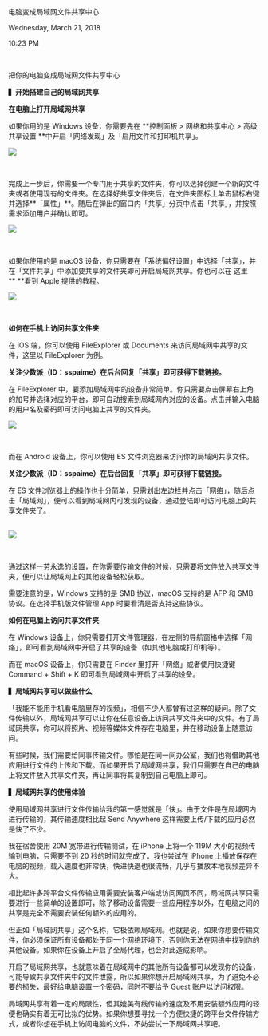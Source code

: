 电脑变成局域网文件共享中心

Wednesday, March 21, 2018

10:23 PM

 

把你的电脑变成局域网文件共享中心

**▍开始搭建自己的局域网共享**

**在电脑上打开局域网共享**

如果你用的是 Windows 设备，你需要先在 **控制面板 \> 网络和共享中心 \> 高级共享设置 **中开启「网络发现」及「启用文件和打印机共享」。

![](017_电脑变成局域网文件共享中心_000.png)

 

完成上一步后，你需要一个专门用于共享的文件夹，你可以选择创建一个新的文件夹或者使用现有的文件夹。在选择好共享文件夹后，在文件夹图标上单击鼠标右键并选择**「属性」**。随后在弹出的窗口内「共享」分页中点击「共享」，并按照需求添加用户并确认即可。

![](017_电脑变成局域网文件共享中心_001.png)

 

如果你使用的是 macOS 设备，你只需要在「系统偏好设置」中选择「共享」，并在「文件共享」中添加要共享的文件夹即可开启局域网共享。你也可以在 这里** **看到 Apple 提供的教程。

![](017_电脑变成局域网文件共享中心_002.png)

 

**如何在手机上访问共享文件夹**

在 iOS 端，你可以使用 FileExplorer 或 Documents 来访问局域网中共享的文件，这里以 FileExplorer 为例。

**关注少数派（ID：sspaime）在后台回复「共享」即可获得下载链接。**

在 FileExplorer 中，要添加局域网中的设备非常简单。你只需要点击屏幕右上角的加号并选择对应的平台，即可自动搜索到局域网内对应的设备。点击并输入电脑的用户名及密码即可访问电脑上共享的文件夹。

![](017_电脑变成局域网文件共享中心_003.png)

 

而在 Android 设备上，你可以使用 ES 文件浏览器来访问你的局域网共享文件。

**关注少数派（ID：sspaime）在后台回复「共享」即可获得下载链接。**

在 ES 文件浏览器上的操作也十分简单，只需划出左边栏并点击「网络」，随后点击「局域网」，便可以看到局域网内可发现的设备，通过登陆即可访问电脑上的共享文件夹了。\
 

![](017_电脑变成局域网文件共享中心_004.png)

 

通过这样一劳永逸的设置，在你需要传输文件的时候，只需要将文件放入共享文件夹，便可以让局域网上的其他设备轻松获取。

需要注意的是，Windows 支持的是 SMB 协议，macOS 支持的是 AFP 和 SMB 协议。在选择手机版文件管理 App 时要看清是否支持这些协议。

**如何在电脑上访问共享文件夹**

在 Windows 设备上，你只需要打开文件管理器，在左侧的导航窗格中选择「网络」，即可看到局域网中开启了共享的设备（如其他电脑或打印机等）。

而在 macOS 设备上，你只需要在 Finder 里打开「网络」或者使用快捷键 Command + Shift + K 即可看到局域网中开启了共享的设备。

**▍局域网共享可以做些什么**

「我能不能用手机看电脑里存的视频」，相信不少人都曾有过这样的疑问。除了文件传输以外，局域网共享可以让你在任意设备上访问共享文件夹中的文件。有了局域网共享，你可以将照片、视频等媒体文件存在电脑里，并在移动设备上随意访问。

有些时候，我们需要给同事传输文件。哪怕是在同一间办公室，我们也得借助其他应用进行文件的上传和下载。而如果开启了局域网共享，我们只需要在自己的电脑上将文件放入共享文件夹，再让同事将其复制到自己电脑上即可。

**▍局域网共享的使用体验**

使用局域网共享进行文件传输给我的第一感觉就是「快」。由于文件是在局域网内进行传输的，其传输速度相比起 Send Anywhere 这样需要上传/下载的应用必然是快了不少。

我在宿舍使用 20M 宽带进行传输测试，在 iPhone 上将一个 119M 大小的视频传输到电脑，只需要不到 20 秒的时间就完成了。我也尝试在 iPhone 上播放保存在电脑的视频，载入速度也非常快，快进快退也很流畅，几乎与播放本地视频差异不大。

相比起许多跨平台文件传输应用需要安装客户端或访问网页不同，局域网共享只需要进行一些简单的设置即可，除了移动设备需要一些应用程序以外，在电脑之间的共享是完全不需要安装任何额外的应用的。

但正如「局域网共享」这个名称，它极依赖局域网。也就是说，如果你想要传输文件，你必须保证所有设备都处于同一个网络环境下，否则你无法在网络中找到你的其他设备。如果你在设备上开启了全局代理，也会对此造成影响。

开启了局域网共享，也就意味着在局域网中的其他所有设备都可以发现你的设备，可能导致共享文件夹中的文件泄露，所以如果你想开启局域网共享，为了避免不必要的损失，最好给电脑设置一个密码，同时不要给予 Guest 账户以访问权限。

局域网共享有着一定的局限性，但其媲美有线传输的速度及不用安装额外应用的轻便也确实有着无可比拟的优势。如果你想要寻找一个方便快捷的跨平台文件传输方式，或者你想在手机上访问电脑的文件，不妨尝试一下局域网共享吧。
